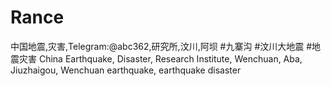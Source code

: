 # Rance
中国地震,灾害,Telegram:@abc362,研究所,汶川,阿坝 #九寨沟 #汶川大地震 #地震灾害 China Earthquake, Disaster, Research Institute, Wenchuan, Aba, Jiuzhaigou, Wenchuan earthquake, earthquake disaster
